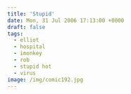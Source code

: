 ```yaml
---
title: 'Stupid'
date: Mon, 31 Jul 2006 17:13:00 +0000
draft: false
tags:
  - elliot
  - hospital
  - imonkey
  - rob
  - stupid hot
  - virus
image: /img/comic192.jpg
---
```


